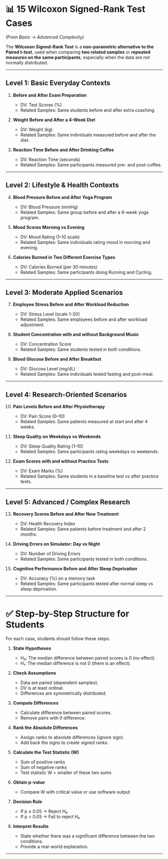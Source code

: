 # 📊 15 Wilcoxon Signed-Rank Test Cases

*(From Basic → Advanced Complexity)*

The **Wilcoxon Signed-Rank Test** is a **non-parametric alternative to the Paired t-test**, used when comparing **two related samples** or **repeated measures on the same participants**, especially when the data are not normally distributed.

---

## **Level 1: Basic Everyday Contexts**

1. **Before and After Exam Preparation**

   * DV: Test Scores (%)
   * Related Samples: Same students before and after extra coaching.

2. **Weight Before and After a 4-Week Diet**

   * DV: Weight (kg)
   * Related Samples: Same individuals measured before and after the diet.

3. **Reaction Time Before and After Drinking Coffee**

   * DV: Reaction Time (seconds)
   * Related Samples: Same participants measured pre- and post-coffee.

---

## **Level 2: Lifestyle & Health Contexts**

4. **Blood Pressure Before and After Yoga Program**

   * DV: Blood Pressure (mmHg)
   * Related Samples: Same group before and after a 6-week yoga program.

5. **Mood Scores Morning vs Evening**

   * DV: Mood Rating (1–10 scale)
   * Related Samples: Same individuals rating mood in morning and evening.

6. **Calories Burned in Two Different Exercise Types**

   * DV: Calories Burned (per 30 minutes)
   * Related Samples: Same participants doing Running and Cycling.

---

## **Level 3: Moderate Applied Scenarios**

7. **Employee Stress Before and After Workload Reduction**

   * DV: Stress Level (scale 1–20)
   * Related Samples: Same employees before and after workload adjustment.

8. **Student Concentration with and without Background Music**

   * DV: Concentration Score
   * Related Samples: Same students tested in both conditions.

9. **Blood Glucose Before and After Breakfast**

   * DV: Glucose Level (mg/dL)
   * Related Samples: Same individuals tested fasting and post-meal.

---

## **Level 4: Research-Oriented Scenarios**

10. **Pain Levels Before and After Physiotherapy**

    * DV: Pain Score (0–10)
    * Related Samples: Same patients measured at start and after 4 weeks.

11. **Sleep Quality on Weekdays vs Weekends**

    * DV: Sleep Quality Rating (1–10)
    * Related Samples: Same participants rating weekdays vs weekends.

12. **Exam Scores with and without Practice Tests**

    * DV: Exam Marks (%)
    * Related Samples: Same students in a baseline test vs after practice tests.

---

## **Level 5: Advanced / Complex Research**

13. **Recovery Scores Before and After New Treatment**

    * DV: Health Recovery Index
    * Related Samples: Same patients before treatment and after 2 months.

14. **Driving Errors on Simulator: Day vs Night**

    * DV: Number of Driving Errors
    * Related Samples: Same participants tested in both conditions.

15. **Cognitive Performance Before and After Sleep Deprivation**

    * DV: Accuracy (%) on a memory task
    * Related Samples: Same participants tested after normal sleep vs sleep deprivation.

---

# ✅ Step-by-Step Structure for Students

For each case, students should follow these steps:

1. **State Hypotheses**

   * H₀: The median difference between paired scores is 0 (no effect).
   * H₁: The median difference is not 0 (there is an effect).

2. **Check Assumptions**

   * Data are paired (dependent samples).
   * DV is at least ordinal.
   * Differences are symmetrically distributed.

3. **Compute Differences**

   * Calculate difference between paired scores.
   * Remove pairs with 0 difference.

4. **Rank the Absolute Differences**

   * Assign ranks to absolute differences (ignore sign).
   * Add back the signs to create signed ranks.

5. **Calculate the Test Statistic (W)**

   * Sum of positive ranks
   * Sum of negative ranks
   * Test statistic W = smaller of these two sums

6. **Obtain p-value**

   * Compare W with critical value or use software output

7. **Decision Rule**

   * If p ≤ 0.05 → Reject H₀
   * If p > 0.05 → Fail to reject H₀

8. **Interpret Results**

   * State whether there was a significant difference between the two conditions.
   * Provide a real-world explanation.

---

